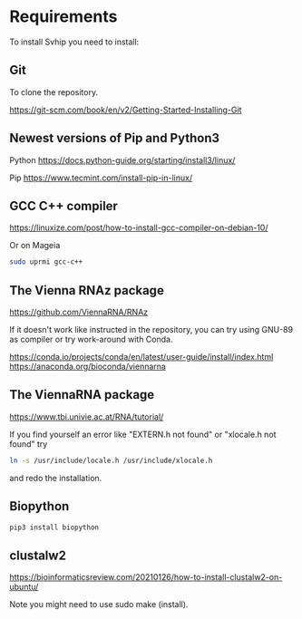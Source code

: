 # Requirements 

To install Svhip you need to install:


## Git 
To clone the repository. 

https://git-scm.com/book/en/v2/Getting-Started-Installing-Git

## Newest versions of Pip and Python3 

Python
https://docs.python-guide.org/starting/install3/linux/

Pip
https://www.tecmint.com/install-pip-in-linux/


## GCC C++ compiler 

https://linuxize.com/post/how-to-install-gcc-compiler-on-debian-10/

Or on Mageia 
```bash
sudo uprmi gcc-c++
```


## The Vienna RNAz package

https://github.com/ViennaRNA/RNAz

If it doesn't work like instructed in the repository, you can try using GNU-89 as compiler or try work-around with Conda. 

https://conda.io/projects/conda/en/latest/user-guide/install/index.html 
https://anaconda.org/bioconda/viennarna

## The ViennaRNA package

https://www.tbi.univie.ac.at/RNA/tutorial/

If you find yourself an error like "EXTERN.h not found" or "xlocale.h not found" try 
```bash
ln -s /usr/include/locale.h /usr/include/xlocale.h
```
and redo the installation.

## Biopython
```bash
pip3 install biopython
```

## clustalw2

https://bioinformaticsreview.com/20210126/how-to-install-clustalw2-on-ubuntu/

Note you might need to use sudo make (install). 
